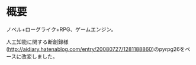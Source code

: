 # 概要
ノベル+ローグライク+RPG、ゲームエンジン。

人工知能に関する断創録様(http://aidiary.hatenablog.com/entry/20080727/1281188860)のpyrpg26をベースに改変しました。
